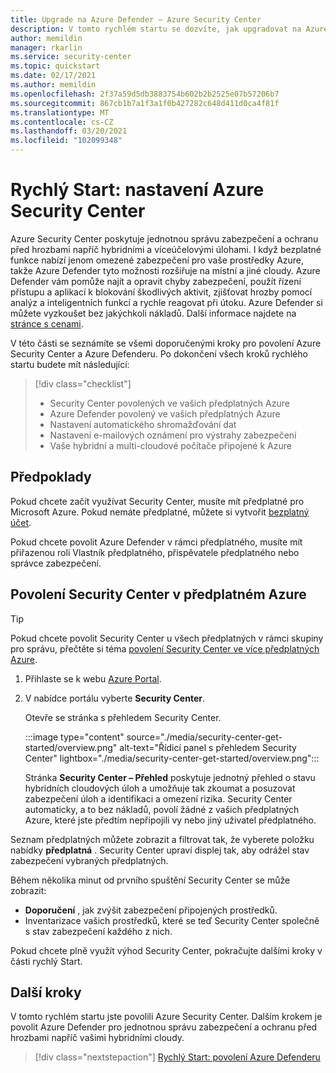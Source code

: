 ```yaml
---
title: Upgrade na Azure Defender – Azure Security Center
description: V tomto rychlém startu se dozvíte, jak upgradovat na Azure Defender pro další zabezpečení Security Center.
author: memildin
manager: rkarlin
ms.service: security-center
ms.topic: quickstart
ms.date: 02/17/2021
ms.author: memildin
ms.openlocfilehash: 2f37a59d5db3883754b602b2b2525e07b57206b7
ms.sourcegitcommit: 867cb1b7a1f3a1f0b427282c648d411d0ca4f81f
ms.translationtype: MT
ms.contentlocale: cs-CZ
ms.lasthandoff: 03/20/2021
ms.locfileid: "102099348"
---
```

# <a name="quickstart-set-up-azure-security-center"></a>Rychlý Start: nastavení Azure Security Center

Azure Security Center poskytuje jednotnou správu zabezpečení a ochranu před hrozbami napříč hybridními a víceúčelovými úlohami. I když bezplatné funkce nabízí jenom omezené zabezpečení pro vaše prostředky Azure, takže Azure Defender tyto možnosti rozšiřuje na místní a jiné cloudy. Azure Defender vám pomůže najít a opravit chyby zabezpečení, použít řízení přístupu a aplikací k blokování škodlivých aktivit, zjišťovat hrozby pomocí analýz a inteligentních funkcí a rychle reagovat při útoku. Azure Defender si můžete vyzkoušet bez jakýchkoli nákladů. Další informace najdete na [stránce s cenami](https://azure.microsoft.com/pricing/details/security-center/).

V této části se seznámíte se všemi doporučenými kroky pro povolení Azure Security Center a Azure Defenderu. Po dokončení všech kroků rychlého startu budete mít následující:

> [!div class="checklist"]
> * Security Center povolených ve vašich předplatných Azure
> * Azure Defender povolený ve vašich předplatných Azure
> * Nastavení automatického shromažďování dat
> * Nastavení e-mailových oznámení pro výstrahy zabezpečení
> * Vaše hybridní a multi-cloudové počítače připojené k Azure

## <a name="prerequisites"></a>Předpoklady
Pokud chcete začít využívat Security Center, musíte mít předplatné pro Microsoft Azure. Pokud nemáte předplatné, můžete si vytvořit [bezplatný účet](https://azure.microsoft.com/pricing/free-trial/).

Pokud chcete povolit Azure Defender v rámci předplatného, musíte mít přiřazenou roli Vlastník předplatného, přispěvatele předplatného nebo správce zabezpečení.

## <a name="enable-security-center-on-your-azure-subscription"></a>Povolení Security Center v předplatném Azure

> [!TIP]
> Pokud chcete povolit Security Center u všech předplatných v rámci skupiny pro správu, přečtěte si téma [povolení Security Center ve více předplatných Azure](onboard-management-group.md).

1. Přihlaste se k webu [Azure Portal](https://azure.microsoft.com/features/azure-portal/).

1. V nabídce portálu vyberte **Security Center**. 

    Otevře se stránka s přehledem Security Center.

    :::image type="content" source="./media/security-center-get-started/overview.png" alt-text="Řídicí panel s přehledem Security Center" lightbox="./media/security-center-get-started/overview.png":::

    Stránka **Security Center – Přehled** poskytuje jednotný přehled o stavu hybridních cloudových úloh a umožňuje tak zkoumat a posuzovat zabezpečení úloh a identifikaci a omezení rizika. Security Center automaticky, a to bez nákladů, povolí žádné z vašich předplatných Azure, které jste předtím nepřipojili vy nebo jiný uživatel předplatného.

Seznam předplatných můžete zobrazit a filtrovat tak, že vyberete položku nabídky **předplatná** . Security Center upraví displej tak, aby odrážel stav zabezpečení vybraných předplatných. 

Během několika minut od prvního spuštění Security Center se může zobrazit:

- **Doporučení** , jak zvýšit zabezpečení připojených prostředků.
- Inventarizace vašich prostředků, které se teď Security Center společně s stav zabezpečení každého z nich.

Pokud chcete plně využít výhod Security Center, pokračujte dalšími kroky v části rychlý Start.



## <a name="next-steps"></a>Další kroky
V tomto rychlém startu jste povolili Azure Security Center. Dalším krokem je povolit Azure Defender pro jednotnou správu zabezpečení a ochranu před hrozbami napříč vašimi hybridními cloudy.

> [!div class="nextstepaction"]
> [Rychlý Start: povolení Azure Defenderu](enable-azure-defender.md)
